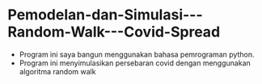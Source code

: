 # Pemodelan-dan-Simulasi---Random-Walk---Covid-Spread

* Program ini saya bangun menggunakan bahasa pemrograman python.
* Program ini menyimulasikan persebaran covid dengan menggunakan algoritma random walk
